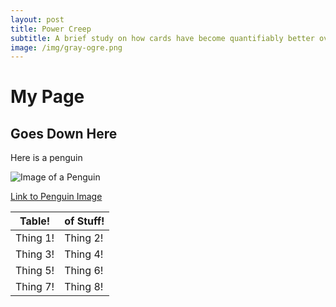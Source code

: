 ```yaml
---
layout: post
title: Power Creep
subtitle: A brief study on how cards have become quantifiably better over time in the game "Magic: the Gathering".
image: /img/gray-ogre.png
---
```


# My Page

## Goes Down Here

Here is a penguin

![Image of a Penguin](http://assets.wwf.org.uk/adoption/virtual-tiger/images/choose__species-penguin.jpg)

[Link to Penguin Image](http://assets.wwf.org.uk/adoption/virtual-tiger/images/choose__species-penguin.jpg)

|  Table!  | of Stuff! |
|----------|-----------|
| Thing 1! | Thing 2!  |
| Thing 3! | Thing 4!  |
| Thing 5! | Thing 6!  |
| Thing 7! | Thing 8!  |